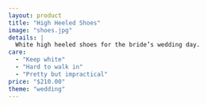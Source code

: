 ```yaml
---
layout: product
title: "High Heeled Shoes"
image: "shoes.jpg"
details: |
  White high heeled shoes for the bride’s wedding day.
care:
  - "Keep white"
  - "Hard to walk in"
  - "Pretty but impractical"
price: "$210.00"
theme: "wedding"
---
```

